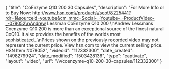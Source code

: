 {
    "title": "CoEnzyme Q10 200  30 Capsules",
    "description": "For More Info or to Buy Now: http:\/\/www.hsn.com\/products\/seo\/8225441?rdr=1&sourceid=youtube&cm_mmc=Social-_-Youtube-_-ProductVideo-_-078052\nAndrew Lessman CoEnzyme Q10 200 \nAndrew Lessmans Coenzyme Q10 200 is more than an exceptional source of the finest natural CoQ10. It also provides the benefits of the worlds most sophisticated...\nPrices shown on the previously recorded video may not represent the current price.  View hsn.com to view the current selling price. HSN Item #078052",
    "videoid": "112332300",
    "date_created": "1498279924",
    "date_modified": "1503428136",
    "type": "captivate",
    "layout": "video",
    "url": "\/v\/coenzyme-q10-200-30-capsules\/112332300"
}